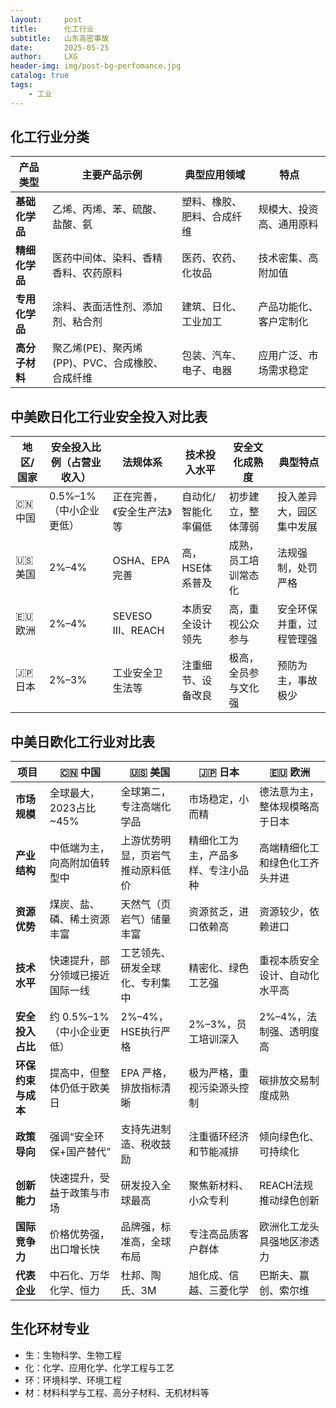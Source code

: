 ```yaml
---
layout:     post
title:      化工行业
subtitle:   山东高密事故
date:       2025-05-25
author:     LXG
header-img: img/post-bg-perfomance.jpg
catalog: true
tags:
    - 工业
---
```


## 化工行业分类

| 产品类型       | 主要产品示例                       | 典型应用领域             | 特点                      |
|----------------|----------------------------------|--------------------------|---------------------------|
| **基础化学品**  | 乙烯、丙烯、苯、硫酸、盐酸、氨   | 塑料、橡胶、肥料、合成纤维 | 规模大、投资高、通用原料    |
| **精细化学品**  | 医药中间体、染料、香精香料、农药原料 | 医药、农药、化妆品        | 技术密集、高附加值          |
| **专用化学品**  | 涂料、表面活性剂、添加剂、粘合剂   | 建筑、日化、工业加工      | 产品功能化、客户定制化      |
| **高分子材料**  | 聚乙烯(PE)、聚丙烯(PP)、PVC、合成橡胶、合成纤维 | 包装、汽车、电子、电器    | 应用广泛、市场需求稳定      |

## 中美欧日化工行业安全投入对比表

| 地区/国家 | 安全投入比例（占营业收入） | 法规体系         | 技术投入水平       | 安全文化成熟度 | 典型特点 |
|-----------|----------------------------|------------------|--------------------|----------------|----------|
| 🇨🇳 中国   | 0.5%–1%（中小企业更低）       | 正在完善，《安全生产法》等 | 自动化/智能化率偏低  | 初步建立，整体薄弱 | 投入差异大，园区集中发展 |
| 🇺🇸 美国   | 2%–4%                       | OSHA、EPA 完善    | 高，HSE体系普及      | 成熟，员工培训常态化 | 法规强制，处罚严格     |
| 🇪🇺 欧洲   | 2%–4%                       | SEVESO III、REACH | 本质安全设计领先     | 高，重视公众参与    | 安全环保并重，过程管理强 |
| 🇯🇵 日本   | 2%–3%                       | 工业安全卫生法等   | 注重细节、设备改良    | 极高，全员参与文化强 | 预防为主，事故极少     |

## 中美日欧化工行业对比表

| 项目               | 🇨🇳 中国                      | 🇺🇸 美国                          | 🇯🇵 日本                          | 🇪🇺 欧洲                         |
|--------------------|------------------------------|----------------------------------|----------------------------------|-------------------------------|
| **市场规模**       | 全球最大，2023占比~45%        | 全球第二，专注高端化学品         | 市场稳定，小而精                 | 德法意为主，整体规模略高于日本 |
| **产业结构**       | 中低端为主，向高附加值转型中   | 上游优势明显，页岩气推动原料低价 | 精细化工为主，产品多样、专注小品种 | 高端精细化工和绿色化工齐头并进   |
| **资源优势**       | 煤炭、盐、磷、稀土资源丰富     | 天然气（页岩气）储量丰富         | 资源贫乏，进口依赖高             | 资源较少，依赖进口              |
| **技术水平**       | 快速提升，部分领域已接近国际一线 | 工艺领先、研发全球化、专利集中   | 精密化、绿色工艺强               | 重视本质安全设计、自动化水平高   |
| **安全投入占比**   | 约 0.5%–1%（中小企业更低）      | 2%–4%，HSE执行严格               | 2%–3%，员工培训深入              | 2%–4%，法制强、透明度高         |
| **环保约束与成本** | 提高中，但整体仍低于欧美日     | EPA 严格，排放指标清晰           | 极为严格，重视污染源头控制       | 碳排放交易制度成熟               |
| **政策导向**       | 强调“安全环保+国产替代”        | 支持先进制造、税收鼓励           | 注重循环经济和节能减排           | 倾向绿色化、可持续化            |
| **创新能力**       | 快速提升，受益于政策与市场     | 研发投入全球最高                 | 聚焦新材料、小众专利             | REACH法规推动绿色创新           |
| **国际竞争力**     | 价格优势强，出口增长快         | 品牌强，标准高，全球布局         | 专注高品质客户群体               | 欧洲化工龙头具强地区渗透力       |
| **代表企业**       | 中石化、万华化学、恒力         | 杜邦、陶氏、3M                   | 旭化成、信越、三菱化学           | 巴斯夫、赢创、索尔维            |

## 生化环材专业

* 生：生物科学、生物工程
* 化：化学、应用化学、化学工程与工艺
* 环：环境科学、环境工程
* 材：材料科学与工程、高分子材料、无机材料等
































